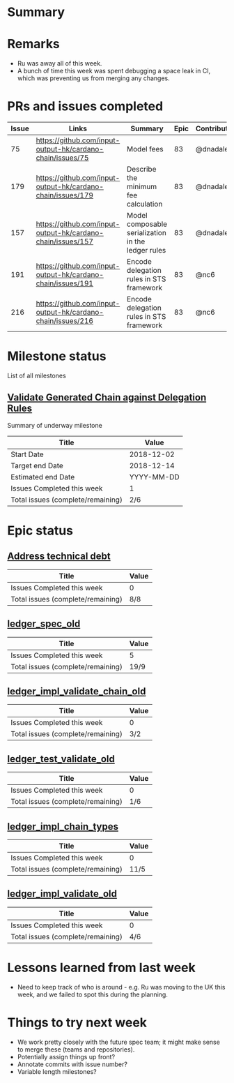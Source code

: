 # Summary

# Remarks

- Ru was away all of this week.
- A bunch of time this week was spent debugging a space leak in CI, which was
  preventing us from merging any changes.

# PRs and issues completed

| Issue | Links                                                       | Summary                                                            | Epic | Contributors      | Started    | Finished   | Comments      |
|-------|-------------------------------------------------------------|--------------------------------------------------------------------|------|-------------------|------------|------------|---------------|
|   75  | https://github.com/input-output-hk/cardano-chain/issues/75  | Model fees                                                         |   83 | @dnadales         | 2018-12-10 | 2018-12-11 |               |
|   179 | https://github.com/input-output-hk/cardano-chain/issues/179 | Describe the minimum fee calculation                               |   83 | @dnadales         | 2018-12-10 | 2018-12-11 |               |
|   157 | https://github.com/input-output-hk/cardano-chain/issues/157 | Model composable serialization in the ledger rules                 |   83 | @dnadales         | 2018-12-11 | 2018-12-11 |               |
|   191 | https://github.com/input-output-hk/cardano-chain/issues/191 | Encode delegation rules in STS framework                           |   83 | @nc6              | 2018-12-05 | 2018-12-13 |Blocked by 216 |
|   216 | https://github.com/input-output-hk/cardano-chain/issues/216 | Encode delegation rules in STS framework                           |   83 | @nc6              | 2018-12-06 | 2018-12-11 |               |


# Milestone status

List of all milestones

## [Validate Generated Chain against Delegation Rules](https://github.com/input-output-hk/cardano-chain/milestone/2) 

Summary of underway milestone

| Title                             | Value      |
|-----------------------------------|------------|
| Start Date                        | 2018-12-02 |
| Target end Date                   | 2018-12-14 |
| Estimated end Date                | YYYY-MM-DD |
| Issues Completed this week        | 1          |
| Total issues (complete/remaining) | 2/6        |

# Epic status

## [Address technical debt](https://github.com/input-output-hk/cardano-chain/issues/88) 

| Title                             | Value |
|-----------------------------------|-------|
| Issues Completed this week        | 0     |
| Total issues (complete/remaining) | 8/8   |

## [ledger_spec_old](https://github.com/input-output-hk/cardano-chain/issues/83) 

| Title                             | Value |
|-----------------------------------|-------|
| Issues Completed this week        | 5     |
| Total issues (complete/remaining) | 19/9  |

## [ledger_impl_validate_chain_old](https://github.com/input-output-hk/cardano-chain/issues/106) 

| Title                             | Value |
|-----------------------------------|-------|
| Issues Completed this week        | 0     |
| Total issues (complete/remaining) | 3/2   |

## [ledger_test_validate_old](https://github.com/input-output-hk/cardano-chain/issues/108) 

| Title                             | Value |
|-----------------------------------|-------|
| Issues Completed this week        | 0     |
| Total issues (complete/remaining) | 1/6   |

## [ledger_impl_chain_types](https://github.com/input-output-hk/cardano-chain/issues/118) 

| Title                             | Value |
|-----------------------------------|-------|
| Issues Completed this week        | 0     |
| Total issues (complete/remaining) | 11/5  |

## [ledger_impl_validate_old](https://github.com/input-output-hk/cardano-chain/issues/105) 

| Title                             | Value |
|-----------------------------------|-------|
| Issues Completed this week        | 0     |
| Total issues (complete/remaining) | 4/6   |

# Lessons learned from last week

- Need to keep track of who is around - e.g. Ru was moving to the UK this week,
  and we failed to spot this during the planning.


# Things to try next week

- We work pretty closely with the future spec team; it might make sense to merge
  these (teams and repositories).
- Potentially assign things up front?
- Annotate commits with issue number?
- Variable length milestones?
